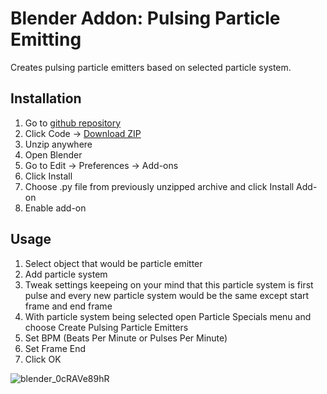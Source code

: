 # Blender Addon: Pulsing Particle Emitting

Creates pulsing particle emitters based on selected particle system.

## Installation

1. Go to [github repository](https://github.com/pi-kei/blender-pulsing-particle-emitting)
2. Click Code -> [Download ZIP](https://github.com/pi-kei/blender-pulsing-particle-emitting/archive/refs/heads/master.zip)
3. Unzip anywhere
4. Open Blender
5. Go to Edit -> Preferences -> Add-ons
6. Click Install
7. Choose .py file from previously unzipped archive and click Install Add-on
8. Enable add-on

## Usage

1. Select object that would be particle emitter
2. Add particle system
3. Tweak settings keepeing on your mind that this particle system is first pulse and every new particle system would be the same except start frame and end frame
4. With particle system being selected open Particle Specials menu and choose Create Pulsing Particle Emitters
5. Set BPM (Beats Per Minute or Pulses Per Minute)
6. Set Frame End
7. Click OK


![blender_0cRAVe89hR](https://user-images.githubusercontent.com/3518025/170894299-7e6fd83d-90dc-4a33-893d-10ec73932ee0.gif)
